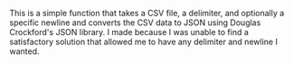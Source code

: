 This is a simple function that takes a CSV file, a delimiter, and optionally a specific newline and converts the CSV data to JSON using Douglas Crockford's JSON library. I made because I was unable to find a satisfactory solution that allowed me to have any delimiter and newline I wanted.